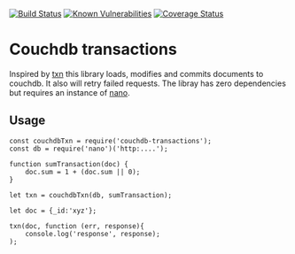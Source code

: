 [![Build Status](https://travis-ci.org/revington/couchdb-transactions.svg?branch=master)](https://travis-ci.org/revington/couchdb-transactions)
[![Known Vulnerabilities](https://snyk.io/test/github/revington/couchdb-transactions/badge.svg?targetFile=package.json)](https://snyk.io/test/github/revington/couchdb-transactions?targetFile=package.json)
[![Coverage Status](https://coveralls.io/repos/github/revington/couchdb-transactions/badge.svg?branch=master)](https://coveralls.io/github/revington/couchdb-transactions?branch=master)
# Couchdb transactions

Inspired by [txn](https://github.com/jhs/txn) this library loads, modifies and commits documents to couchdb. It also will retry failed requests.
The libray has zero dependencies but requires an instance of [nano](https://github.com/dscape/nano).


## Usage 

```
const couchdbTxn = require('couchdb-transactions');
const db = require('nano')('http:....');

function sumTransaction(doc) {
    doc.sum = 1 + (doc.sum || 0);
}

let txn = couchdbTxn(db, sumTransaction);

let doc = {_id:'xyz'};

txn(doc, function (err, response){
    console.log('response', response);
);
```

